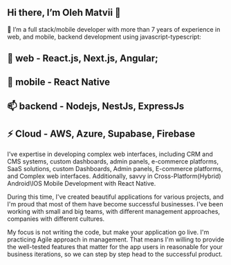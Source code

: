 ## Hi there, I’m Oleh Matvii 👋

 🔭 I’m a full stack/mobile developer with more than 7 years of experience in web, and mobile, 
  backend development using javascript-typescript: 
## 🌱	web - React.js,  Next.js, Angular; 
## 💬	mobile - React Native
## 📫  backend - Nodejs, NestJs, ExpressJs
## ⚡   Cloud - AWS, Azure, Supabase, Firebase
 
I’ve expertise in developing complex web interfaces, including CRM and CMS systems, custom dashboards, admin panels, e-commerce platforms, SaaS solutions, custom Dashboards, Admin panels, E-commerce platforms, and Complex web interfaces. Additionally, savvy in Cross-Platform(Hybrid) Android\IOS Mobile Development with React Native.

During this time, I've created beautiful applications for various projects, and I'm proud that most of them have become successful businesses. I've been working with small and big teams, with different management approaches, companies with different cultures. 

My focus is not writing the code, but make your application go live. I'm practicing Agile approach in management. That means I'm willing to provide the well-tested features that matter for the app users in reasonable for your business iterations, so we can step by step head to the successful product.
